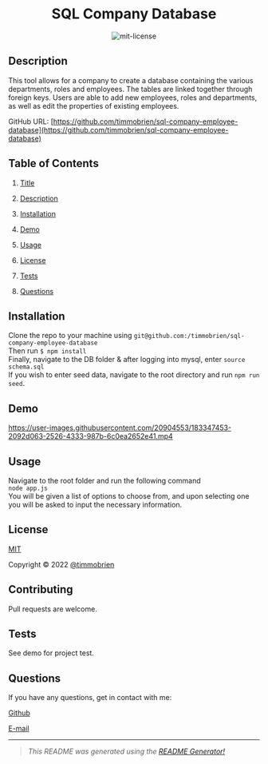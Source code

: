 

<center>

# SQL Company Database <a name="title"></a><br>

![mit-license](https://img.shields.io/badge/license-MIT-green)
</center>

## Description <a name="description"></a>

This tool allows for a company to create a database containing the various departments, roles and employees. The tables are linked together through foreign keys. Users are able to add new employees, roles and departments, as well as edit the properties of existing employees.

GitHub URL: [https://github.com/timmobrien/sql-company-employee-database](https://github.com/timmobrien/sql-company-employee-database)

## Table of Contents
1. [Title](#title)

2. [Description](#description)

3. [Installation](#installation)

4. [Demo](#demo)

5. [Usage](#usage)

6. [License](#license)

7. [Tests](#tests)

8. [Questions](#questions)

## Installation <a name="installation"></a>
Clone the repo to your machine using `git@github.com:/timmobrien/sql-company-employee-database` <br> Then run `$ npm install` <br> Finally, navigate to the DB folder & after logging into mysql, enter `source schema.sql` <br> If you wish to enter seed data, navigate to the root directory and run `npm run seed`.  

## Demo <a name="demo"></a>

https://user-images.githubusercontent.com/20904553/183347453-2092d063-2526-4333-987b-6c0ea2652e41.mp4


## Usage <a name="usage"></a>
Navigate to the root folder and run the following command <br> `node app.js` <br> You will be given a list of options to choose from, and upon selecting one you will be asked to input the necessary information.

## License <a name="license"></a>
[MIT](https://choosealicense.com/licenses/mit)

Copyright © 2022 [@timmobrien](https://github.com/timmobrien)

## Contributing <a name="contributing"></a>
Pull requests are welcome.

## Tests <a name="tests"></a>
See demo for project test.

## Questions <a name="questions"></a>

If you have any questions, get in contact with me:

[Github](https://github.com/timmobrien)

[E-mail](timmobrien@icloud.com) 

__________________________________________________

> *This README was generated using the [README Generator!](https://github.com/timmobrien/NodeJS-README-Generator)*
